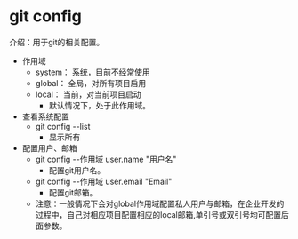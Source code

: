  # git config
 介绍：用于git的相关配置。
 - 作用域
    - system： 系统，目前不经常使用
    - global： 全局，对所有项目启用
    - local：  当前，对当前项目启动
        - 默认情况下，处于此作用域。
 - 查看系统配置
    - git config --list
        - 显示所有
 - 配置用户、邮箱
    - git config --作用域 user.name "用户名"
        - 配置git用户名。
    - git config --作用域 user.email "Email"
        - 配置git邮箱。
    - 注意：一般情况下会对global作用域配置私人用户与邮箱，在企业开发的过程中，自己对相应项目配置相应的local邮箱,单引号或双引号均可配置后面参数。
    
     